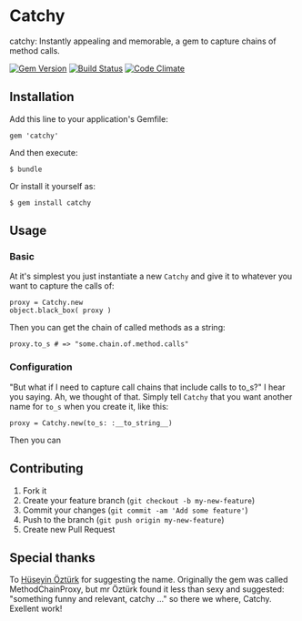 # Catchy

catchy: Instantly appealing and memorable, a gem to capture chains of method calls.

[![Gem Version](https://badge.fury.io/rb/catchy.png)](http://badge.fury.io/rb/catchy)
[![Build Status](https://travis-ci.org/my-codeworks/catchy.png)](https://travis-ci.org/my-codeworks/catchy)
[![Code Climate](https://codeclimate.com/github/my-codeworks/catchy.png)](https://codeclimate.com/github/my-codeworks/catchy)

## Installation

Add this line to your application's Gemfile:

    gem 'catchy'

And then execute:

    $ bundle

Or install it yourself as:

    $ gem install catchy

## Usage

### Basic

At it's simplest you just instantiate a new `Catchy` and give it to whatever you want to capture the calls of:

    proxy = Catchy.new
    object.black_box( proxy )

Then you can get the chain of called methods as a string:

    proxy.to_s # => "some.chain.of.method.calls"

### Configuration

"But what if I need to capture call chains that include calls to to_s?" I hear you saying. Ah, we thought of that. Simply tell `Catchy` that you want another name for `to_s` when you create it, like this:

    proxy = Catchy.new(to_s: :__to_string__)

Then you can 

## Contributing

1. Fork it
2. Create your feature branch (`git checkout -b my-new-feature`)
3. Commit your changes (`git commit -am 'Add some feature'`)
4. Push to the branch (`git push origin my-new-feature`)
5. Create new Pull Request

## Special thanks

To [Hüseyin Öztürk](https://github.com/hsyn) for suggesting the name. Originally the gem was called MethodChainProxy, but mr Öztürk found it less than sexy and suggested: "something funny and relevant, catchy ..." so there we where, Catchy. Exellent work!
